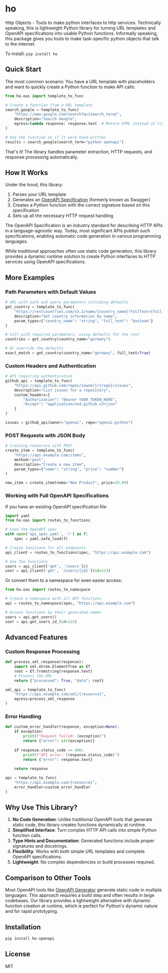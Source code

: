 # ho

Http Objects - Tools to make python interfaces to http services.
Technically speaking, this is lightweight Python library for turning URL templates and OpenAPI specifications into usable Python functions.
Informally speaking, this package gives you tools to make task-specific python objects that talk to the internet. 

To install:	```pip install ho```


## Quick Start

The most common scenario: You have a URL template with placeholders and want to quickly create a Python function to make API calls:

```python
from ho.oas import template_to_func

# Create a function from a URL template
search_google = template_to_func(
    "https://www.google.com/search?q={search_term}",
    description="Search Google",
    egress=lambda response: response.text  # Return HTML instead of trying to parse JSON
)

# Use the function as if it were hand-written
results = search_google(search_term="python openapi")
```

That's it! The library handles parameter extraction, HTTP requests, and response processing automatically.

## How It Works

Under the hood, this library:

1. Parses your URL template
2. Generates an [OpenAPI Specification](https://www.openapis.org/) (formerly known as Swagger)
3. Creates a Python function with the correct signature based on this specification
4. Sets up all the necessary HTTP request handling

The OpenAPI Specification is an industry standard for describing HTTP APIs in a language-agnostic way. Today, most significant APIs publish such specifications, enabling automatic code generation in various programming languages.

While traditional approaches often use static code generation, this library provides a dynamic runtime solution to create Python interfaces to HTTP services using OpenAPI specifications.

## More Examples

### Path Parameters with Default Values

```python
# URL with path and query parameters including defaults
get_country = template_to_func(
    "https://restcountries.com/v3.1/name/{country_name}?fullText={full_text:false}",
    description="Get country information by name",
    param_types={"country_name": "string", "full_text": "boolean"}
)

# Call with required parameters, using defaults for the rest
countries = get_country(country_name="germany")

# Or override the defaults
exact_match = get_country(country_name="germany", full_text=True)
```

### Custom Headers and Authentication

```python
# API requiring authentication
github_api = template_to_func(
    "https://api.github.com/repos/{owner}/{repo}/issues",
    description="List issues for a repository",
    custom_headers={
        "Authorization": "Bearer YOUR_TOKEN_HERE",
        "Accept": "application/vnd.github.v3+json"
    }
)

issues = github_api(owner="openai", repo="openai-python")
```

### POST Requests with JSON Body

```python
# Creating resources with POST
create_item = template_to_func(
    "https://api.example.com/items",
    method="post",
    description="Create a new item",
    param_types={"name": "string", "price": "number"}
)

new_item = create_item(name="New Product", price=19.99)
```

### Working with Full OpenAPI Specifications

If you have an existing OpenAPI specification file:

```python
import yaml
from ho.oas import routes_to_functions

# Load the OpenAPI spec
with open('api_spec.yaml', 'r') as f:
    spec = yaml.safe_load(f)

# Create functions for all endpoints
api_client = routes_to_functions(spec, "https://api.example.com")

# Use the functions
users = api_client['get', '/users']()
user = api_client['get', '/users/{id}'](id=123)
```

Or convert them to a namespace for even easier access:

```python
from ho.oas import routes_to_namespace

# Create a namespace with all API functions
api = routes_to_namespace(spec, "https://api.example.com")

# Access functions by their generated names
users = api.get_users()
user = api.get_users_id_(id=123)
```

## Advanced Features

### Custom Response Processing

```python
def process_xml_response(response):
    import xml.etree.ElementTree as ET
    root = ET.fromstring(response.text)
    # Process the XML
    return {"processed": True, "data": root}

xml_api = template_to_func(
    "https://api.example.com/xml/{resource}",
    egress=process_xml_response
)
```

### Error Handling

```python
def custom_error_handler(response, exception=None):
    if exception:
        print(f"Request failed: {exception}")
        return {"error": str(exception)}
    
    if response.status_code >= 400:
        print(f"API error: {response.status_code}")
        return {"error": response.text}
    
    return response

api = template_to_func(
    "https://api.example.com/{resource}",
    error_handler=custom_error_handler
)
```

## Why Use This Library?

1. **No Code Generation**: Unlike traditional OpenAPI tools that generate static code, this library creates functions dynamically at runtime.
2. **Simplified Interface**: Turn complex HTTP API calls into simple Python function calls.
3. **Type Hints and Documentation**: Generated functions include proper signatures and docstrings.
4. **Flexibility**: Works with both simple URL templates and complete OpenAPI specifications.
5. **Lightweight**: No complex dependencies or build processes required.

## Comparison to Other Tools

Most OpenAPI tools like [OpenAPI Generator](https://openapi-generator.tech/) generate static code in multiple languages. This approach requires a build step and often results in large codebases. Our library provides a lightweight alternative with dynamic function creation at runtime, which is perfect for Python's dynamic nature and for rapid prototyping.

## Installation

```bash
pip install ho-openapi
```

## License

MIT